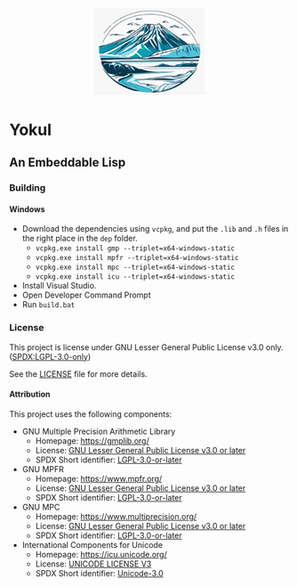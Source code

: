 <h1 align="center">
  <br>
  <img src="etc/pr/logo.png" alt="Yokul Logo" title="Yokul Logo" width="200">
  <br>
</h1>

# Yokul

## An Embeddable Lisp

### Building

#### Windows

- Download the dependencies using `vcpkg`, and put the `.lib` and `.h` files in the right place in the `dep` folder.
  - `vcpkg.exe install gmp --triplet=x64-windows-static`
  - `vcpkg.exe install mpfr --triplet=x64-windows-static`
  - `vcpkg.exe install mpc --triplet=x64-windows-static`
  - `vcpkg.exe install icu --triplet=x64-windows-static`
- Install Visual Studio.
- Open Developer Command Prompt
- Run `build.bat`

### License

This project is license under GNU Lesser General Public License v3.0 only. ([SPDX:LGPL-3.0-only](https://spdx.org/licenses/LGPL-3.0-only.html))

See the [LICENSE](LICENSE) file for more details.

#### Attribution

This project uses the following components:

- GNU Multiple Precision Arithmetic Library
  - Homepage: https://gmplib.org/
  - License: [GNU Lesser General Public License v3.0 or later](https://www.gnu.org/licenses/lgpl-3.0.html)
  - SPDX Short identifier: [LGPL-3.0-or-later](https://spdx.org/licenses/LGPL-3.0-or-later.html)
- GNU MPFR
  - Homepage: https://www.mpfr.org/
  - License: [GNU Lesser General Public License v3.0 or later](https://www.gnu.org/licenses/lgpl-3.0.html)
  - SPDX Short identifier: [LGPL-3.0-or-later](https://spdx.org/licenses/LGPL-3.0-or-later.html)
- GNU MPC
  - Homepage: https://www.multiprecision.org/
  - License: [GNU Lesser General Public License v3.0 or later](https://www.gnu.org/licenses/lgpl-3.0.html)
  - SPDX Short identifier: [LGPL-3.0-or-later](https://spdx.org/licenses/LGPL-3.0-or-later.html)
- International Components for Unicode
  - Homepage: https://icu.unicode.org/
  - License: [UNICODE LICENSE V3](https://github.com/unicode-org/icu/blob/main/LICENSE)
  - SPDX Short identifier: [Unicode-3.0](https://spdx.org/licenses/Unicode-3.0.html)
